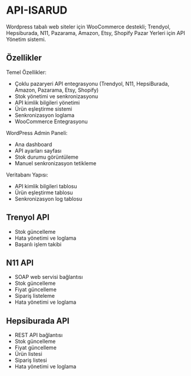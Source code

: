 # API-ISARUD
Wordpress tabalı web siteler için WooCommerce destekli; Trendyol, Hepsiburada, N11, Pazarama, Amazon, Etsy, Shopify Pazar Yerleri için API Yönetim sistemi.

## Özellikler
Temel Özellikler:
* Çoklu pazaryeri API entegrasyonu (Trendyol, N11, HepsiBurada, Amazon, Pazarama, Etsy, Shopify)
* Stok yönetimi ve senkronizasyonu
* API kimlik bilgileri yönetimi
* Ürün eşleştirme sistemi
* Senkronizasyon loglama
* WooCommerce Entegrasyonu

WordPress Admin Paneli:
* Ana dashboard
* API ayarları sayfası
* Stok durumu görüntüleme
* Manuel senkronizasyon tetikleme

Veritabanı Yapısı:
* API kimlik bilgileri tablosu
* Ürün eşleştirme tablosu
* Senkronizasyon log tablosu

## Trenyol API
* Stok güncelleme
* Hata yönetimi ve loglama
* Başarılı işlem takibi

## N11 API
* SOAP web servisi bağlantısı
* Stok güncelleme
* Fiyat güncelleme
* Sipariş listeleme
* Hata yönetimi ve loglama

## Hepsiburada API
* REST API bağlantısı
* Stok güncelleme
* Fiyat güncelleme
* Ürün listesi
* Sipariş listesi
* Hata yönetimi ve loglama
